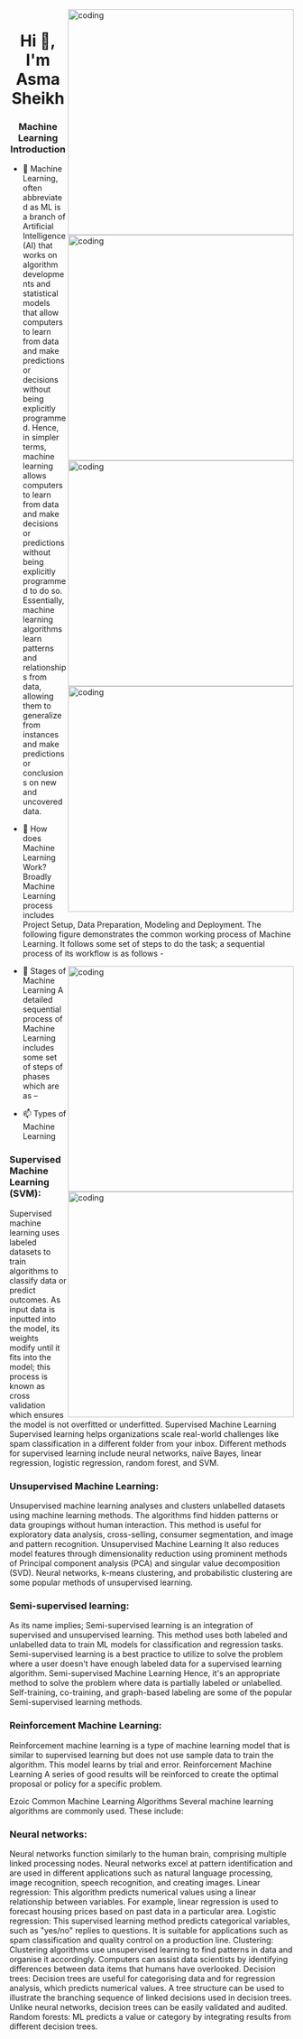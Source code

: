 
<img align="right" alt="coding" width="400" src="https://tourscure.com/ar/ss/images/2021/01/23/d1b01a8f-4948-4bb1-8af7-005856037b35.gif">

<img align="right" alt="coding" width="400" src="https://1.bp.blogspot.com/-cAVogLaapIw/WVohraVKuuI/AAAAAAAAFj8/v9wMfg1d1gcNDJbAh8JqHPa9B62lPGUEACLcBGAs/s1600/Insupervised%2BML.gif">

<img align="right" alt="coding" width="400" src="https://strategyb2b.com/wp-content/uploads/2018/07/AI-animated-7.gif">
<img align="right" alt="coding" width="400" src="https://www.sciencenews.org/wp-content/uploads/2023/04/040823_chatgpt_feat.gif">

<h1 align="center">Hi 👋, I'm Asma Sheikh</h1>
<h3 align="center">Machine Learning Introduction</h3>



- 🔭 Machine Learning, often abbreviated as ML is a branch of Artificial Intelligence (AI) that works on algorithm developments and statistical models that allow computers to learn from data and make predictions or decisions without being explicitly programmed. Hence, in simpler terms, machine learning allows computers to learn from data and make decisions or predictions without being explicitly programmed to do so. Essentially, machine learning algorithms learn patterns and relationships from data, allowing them to generalize from instances and make predictions or conclusions on new and uncovered data.

- 🌱 How does Machine Learning Work?
Broadly Machine Learning process includes Project Setup, Data Preparation, Modeling and Deployment. The following figure demonstrates the common working process of Machine Learning. It follows some set of steps to do the task; a sequential process of its workflow is as follows -

<img align="right" alt="coding" width="400" src="https://www.tutorialspoint.com/machine_learning/images/fundamental-blocks-of-machine-learning-process.png">

- 💬 Stages of Machine Learning
A detailed sequential process of Machine Learning includes some set of steps of phases which are as –
<img align="right" alt="coding" width="400" src="https://www.tutorialspoint.com/machine_learning/images/sequential-process-flow-of-machine-learning.png">

- 📫 Types of Machine Learning
### Supervised Machine Learning (SVM):
 Supervised machine learning uses labeled datasets to train algorithms to classify data or predict outcomes. As input data is inputted into the model, its weights modify until it fits into the model; this process is known as cross validation which ensures the model is not overfitted or underfitted.
Supervised Machine Learning
Supervised learning helps organizations scale real-world challenges like spam classification in a different folder from your inbox. Different methods for supervised learning include neural networks, naïve Bayes, linear regression, logistic regression, random forest, and SVM.
### Unsupervised Machine Learning: 
Unsupervised machine learning analyses and clusters unlabelled datasets using machine learning methods. The algorithms find hidden patterns or data groupings without human interaction. This method is useful for exploratory data analysis, cross-selling, consumer segmentation, and image and pattern recognition.
Unsupervised Machine Learning
It also reduces model features through dimensionality reduction using prominent methods of Principal component analysis (PCA) and singular value decomposition (SVD). Neural networks, k-means clustering, and probabilistic clustering are some popular methods of unsupervised learning.
### Semi-supervised learning:
 As its name implies; Semi-supervised learning is an integration of supervised and unsupervised learning. This method uses both labeled and unlabelled data to train ML models for classification and regression tasks. Semi-supervised learning is a best practice to utilize to solve the problem where a user doesn't have enough labeled data for a supervised learning algorithm.
Semi-supervised Machine Learning
Hence, it's an appropriate method to solve the problem where data is partially labeled or unlabelled. Self-training, co-training, and graph-based labeling are some of the popular Semi-supervised learning methods.
### Reinforcement Machine Learning:
 Reinforcement machine learning is a type of machine learning model that is similar to supervised learning but does not use sample data to train the algorithm. This model learns by trial and error.
Reinforcement Machine Learning
A series of good results will be reinforced to create the optimal proposal or policy for a specific problem.

Ezoic
Common Machine Learning Algorithms
Several machine learning algorithms are commonly used. These include:

### Neural networks:
 Neural networks function similarly to the human brain, comprising multiple linked processing nodes. Neural networks excel at pattern identification and are used in different applications such as natural language processing, image recognition, speech recognition, and creating images.
Linear regression: This algorithm predicts numerical values using a linear relationship between variables. For example, linear regression is used to forecast housing prices based on past data in a particular area.
Logistic regression: This supervised learning method predicts categorical variables, such as "yes/no" replies to questions. It is suitable for applications such as spam classification and quality control on a production line.
Clustering: Clustering algorithms use unsupervised learning to find patterns in data and organise it accordingly. Computers can assist data scientists by identifying differences between data items that humans have overlooked.
Decision trees: Decision trees are useful for categorising data and for regression analysis, which predicts numerical values. A tree structure can be used to illustrate the branching sequence of linked decisions used in decision trees. Unlike neural networks, decision trees can be easily validated and audited.
Random forests: ML predicts a value or category by integrating results from different decision trees.





